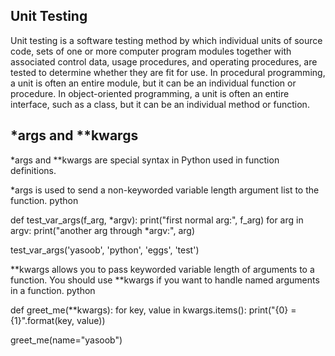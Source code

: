 
## Unit Testing

Unit testing is a software testing method by which individual units of source code, sets of one or more computer program modules together with associated control data, usage procedures, and operating procedures, are tested to determine whether they are fit for use. In procedural programming, a unit is often an entire module, but it can be an individual function or procedure. In object-oriented programming, a unit is often an entire interface, such as a class, but it can be an individual method or function.

## *args and **kwargs

*args and **kwargs are special syntax in Python used in function definitions.

*args is used to send a non-keyworded variable length argument list to the function.
python

def test_var_args(f_arg, *argv):
    print("first normal arg:", f_arg)
    for arg in argv:
        print("another arg through *argv:", arg)

test_var_args('yasoob', 'python', 'eggs', 'test')

**kwargs allows you to pass keyworded variable length of arguments to a function. You should use **kwargs if you want to handle named arguments in a function.
python

def greet_me(**kwargs):
    for key, value in kwargs.items():
        print("{0} = {1}".format(key, value))

greet_me(name="yasoob")

